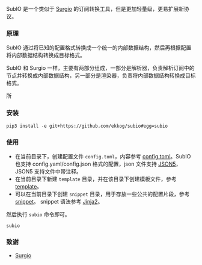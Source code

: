 SubIO 是一个类似于 [Surgio](https://surgio.js.org/) 的订阅转换工具，但是更加轻量级，更易扩展新协议。

### 原理

SubIO 通过将已知的配置格式转换成一个统一的内部数据结构，然后再根据配置将内部数据结构转换成目标格式。

SubIO 和 Surgio 一样，主要有两部分组成，一部分是解析器，负责解析订阅中的节点并转换成内部数据结构，另一部分是渲染器，负责将内部数据结构转换成目标格式。

所

### 安装

```shell
pip3 install -e git+https://github.com/ekkog/subio#egg=subio
```

### 使用

- 在当前目录下，创建配置文件 `config.toml`，内容参考 [config.toml](./config.example.toml)。SubIO 也支持 config.yaml/config.json 格式的配置，json 文件支持 [JSON5](https://json5.org/)，JSON5 支持文件中带注释。
- 在当前目录下新建 `template` 目录，并在该目录下创建模板文件，参考 [template](./example/template/clash.yaml)。
- 可以在当前目录下创建 `snippet` 目录，用于存放一些公共的配置片段，参考 [snippet](./example/snippet)。 snippet 语法参考 [Jinja2](https://jinja.palletsprojects.com/en/3.0.x/templates/#macros)。

然后执行 `subio` 命令即可。

```shell
subio
```

### 致谢

- [Surgio](https://surgio.js.org/)